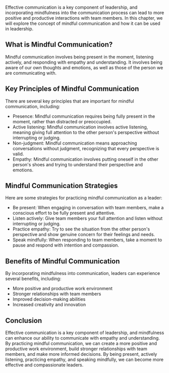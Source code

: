 
Effective communication is a key component of leadership, and incorporating mindfulness into the communication process can lead to more positive and productive interactions with team members. In this chapter, we will explore the concept of mindful communication and how it can be used in leadership.

What is Mindful Communication?
------------------------------

Mindful communication involves being present in the moment, listening actively, and responding with empathy and understanding. It involves being aware of our own thoughts and emotions, as well as those of the person we are communicating with.

Key Principles of Mindful Communication
---------------------------------------

There are several key principles that are important for mindful communication, including:

* Presence: Mindful communication requires being fully present in the moment, rather than distracted or preoccupied.
* Active listening: Mindful communication involves active listening, meaning giving full attention to the other person's perspective without interrupting or judging.
* Non-judgment: Mindful communication means approaching conversations without judgment, recognizing that every perspective is valid.
* Empathy: Mindful communication involves putting oneself in the other person's shoes and trying to understand their perspective and emotions.

Mindful Communication Strategies
--------------------------------

Here are some strategies for practicing mindful communication as a leader:

* Be present: When engaging in conversation with team members, make a conscious effort to be fully present and attentive.
* Listen actively: Give team members your full attention and listen without interrupting or judging.
* Practice empathy: Try to see the situation from the other person's perspective and show genuine concern for their feelings and needs.
* Speak mindfully: When responding to team members, take a moment to pause and respond with intention and compassion.

Benefits of Mindful Communication
---------------------------------

By incorporating mindfulness into communication, leaders can experience several benefits, including:

* More positive and productive work environment
* Stronger relationships with team members
* Improved decision-making abilities
* Increased creativity and innovation

Conclusion
----------

Effective communication is a key component of leadership, and mindfulness can enhance our ability to communicate with empathy and understanding. By practicing mindful communication, we can create a more positive and productive work environment, build stronger relationships with team members, and make more informed decisions. By being present, actively listening, practicing empathy, and speaking mindfully, we can become more effective and compassionate leaders.
